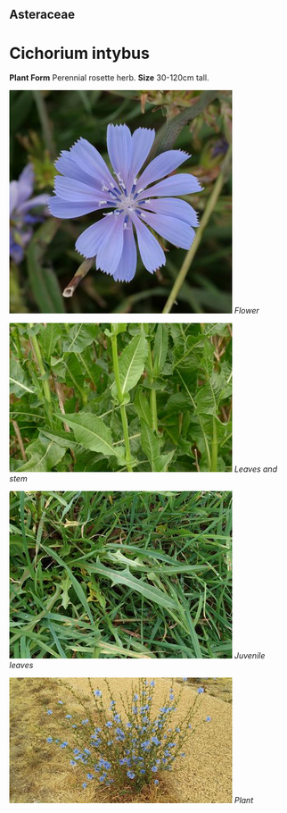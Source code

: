 ## Asteraceae
# Cichorium intybus
 **Plant Form** Perennial rosette herb. **Size** 30-120cm tall.


![Flower](76683_P1108286.jpg)
 *Flower* 

![Leaves and stem](74121_P7060954.jpg)
 *Leaves and stem* 

![Juvenile leaves](128_P5040991.jpg)
 *Juvenile leaves* 

![Plant](4090_20200112_094350.jpg)
 *Plant* 

